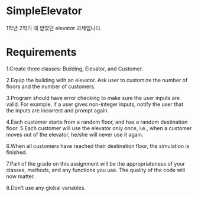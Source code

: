 # SimpleElevator

1학년 2학기 때 받았던 elevator 과제입니다.

# Requirements
1.Create three classes: Building, Elevator, and Customer.

2.Equip the building with an elevator. Ask user to customize the number of floors and the number of customers.

3.Program should have error checking to make sure the user inputs are valid. For example, if a user gives non-integer inputs, notify the user that the inputs are incorrect and prompt again.

4.Each customer starts from a random floor, and has a random destination floor.
5.Each customer will use the elevator only once, i.e., when a customer moves out of the elevator, he/she will never use it again.

6.When all customers have reached their destination floor, the simulation is finished.

7.Part of the grade on this assignment will be the appropriateness of your classes, methods, and any functions you use. The quality of the code will now matter.

8.Don’t use any global variables.